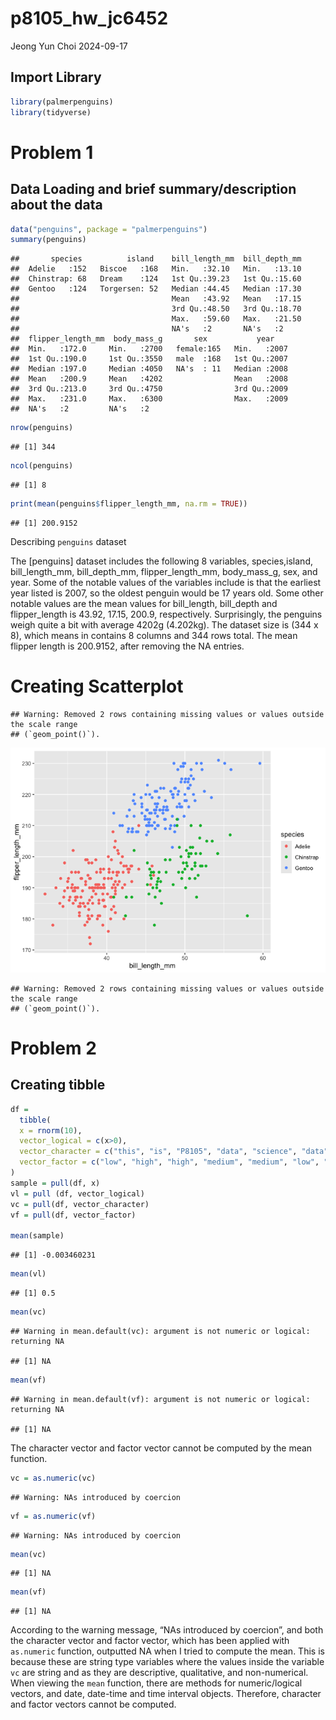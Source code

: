p8105_hw_jc6452
================
Jeong Yun Choi
2024-09-17

## Import Library

``` r
library(palmerpenguins)
library(tidyverse)
```

# Problem 1

## Data Loading and brief summary/description about the data

``` r
data("penguins", package = "palmerpenguins")
summary(penguins)
```

    ##       species          island    bill_length_mm  bill_depth_mm  
    ##  Adelie   :152   Biscoe   :168   Min.   :32.10   Min.   :13.10  
    ##  Chinstrap: 68   Dream    :124   1st Qu.:39.23   1st Qu.:15.60  
    ##  Gentoo   :124   Torgersen: 52   Median :44.45   Median :17.30  
    ##                                  Mean   :43.92   Mean   :17.15  
    ##                                  3rd Qu.:48.50   3rd Qu.:18.70  
    ##                                  Max.   :59.60   Max.   :21.50  
    ##                                  NA's   :2       NA's   :2      
    ##  flipper_length_mm  body_mass_g       sex           year     
    ##  Min.   :172.0     Min.   :2700   female:165   Min.   :2007  
    ##  1st Qu.:190.0     1st Qu.:3550   male  :168   1st Qu.:2007  
    ##  Median :197.0     Median :4050   NA's  : 11   Median :2008  
    ##  Mean   :200.9     Mean   :4202                Mean   :2008  
    ##  3rd Qu.:213.0     3rd Qu.:4750                3rd Qu.:2009  
    ##  Max.   :231.0     Max.   :6300                Max.   :2009  
    ##  NA's   :2         NA's   :2

``` r
nrow(penguins)
```

    ## [1] 344

``` r
ncol(penguins)
```

    ## [1] 8

``` r
print(mean(penguins$flipper_length_mm, na.rm = TRUE))
```

    ## [1] 200.9152

Describing `penguins` dataset

The \[penguins\] dataset includes the following 8 variables,
species,island, bill_length_mm, bill_depth_mm, flipper_length_mm,
body_mass_g, sex, and year. Some of the notable values of the variables
include is that the earliest year listed is 2007, so the oldest penguin
would be 17 years old. Some other notable values are the mean values for
bill_length, bill_depth and flipper_length is 43.92, 17.15, 200.9,
respectively. Surprisingly, the penguins weigh quite a bit with average
4202g (4.202kg). The dataset size is (344 x 8), which means in contains
8 columns and 344 rows total. The mean flipper length is 200.9152, after
removing the NA entries.

# Creating Scatterplot

    ## Warning: Removed 2 rows containing missing values or values outside the scale range
    ## (`geom_point()`).

![](p8105_hw1_jc6452_files/figure-gfm/scatterplot-1.png)<!-- -->

    ## Warning: Removed 2 rows containing missing values or values outside the scale range
    ## (`geom_point()`).

# Problem 2

## Creating tibble

``` r
df = 
  tibble(
  x = rnorm(10),
  vector_logical = c(x>0),
  vector_character = c("this", "is", "P8105", "data", "science", "data", "wrangling", "homework", "one", "problem"),
  vector_factor = c("low", "high", "high", "medium", "medium", "low", "high", "high", "low", "medium")
)
sample = pull(df, x)
vl = pull (df, vector_logical)
vc = pull(df, vector_character)
vf = pull(df, vector_factor)

mean(sample)
```

    ## [1] -0.003460231

``` r
mean(vl)
```

    ## [1] 0.5

``` r
mean(vc)
```

    ## Warning in mean.default(vc): argument is not numeric or logical: returning NA

    ## [1] NA

``` r
mean(vf)
```

    ## Warning in mean.default(vf): argument is not numeric or logical: returning NA

    ## [1] NA

The character vector and factor vector cannot be computed by the mean
function.

``` r
vc = as.numeric(vc)
```

    ## Warning: NAs introduced by coercion

``` r
vf = as.numeric(vf)
```

    ## Warning: NAs introduced by coercion

``` r
mean(vc)
```

    ## [1] NA

``` r
mean(vf)
```

    ## [1] NA

According to the warning message, “NAs introduced by coercion”, and both
the character vector and factor vector, which has been applied with
`as.numeric` function, outputted NA when I tried to compute the mean.
This is because these are string type variables where the values inside
the variable `vc` are string and as they are descriptive, qualitative,
and non-numerical. When viewing the `mean` function, there are methods
for numeric/logical vectors, and date, date-time and time interval
objects. Therefore, character and factor vectors cannot be computed.
